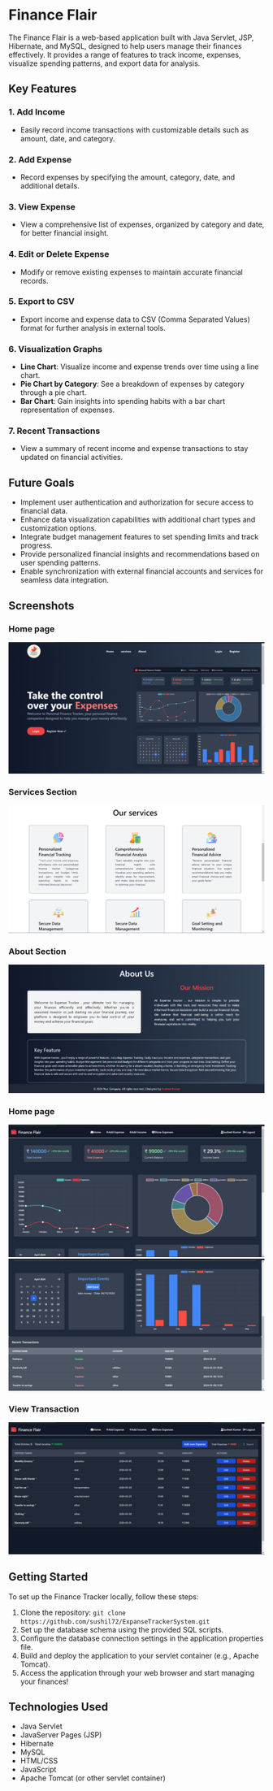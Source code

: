 # Finance Flair 

The Finance Flair is a web-based application built with Java Servlet, JSP, Hibernate, and MySQL, designed to help users manage their finances effectively. It provides a range of features to track income, expenses, visualize spending patterns, and export data for analysis.

## Key Features

### 1. Add Income
- Easily record income transactions with customizable details such as amount, date, and category.

### 2. Add Expense
- Record expenses by specifying the amount, category, date, and additional details.

### 3. View Expense
- View a comprehensive list of expenses, organized by category and date, for better financial insight.

### 4. Edit or Delete Expense
- Modify or remove existing expenses to maintain accurate financial records.

### 5. Export to CSV
- Export income and expense data to CSV (Comma Separated Values) format for further analysis in external tools.

### 6. Visualization Graphs
- **Line Chart**: Visualize income and expense trends over time using a line chart.
- **Pie Chart by Category**: See a breakdown of expenses by category through a pie chart.
- **Bar Chart**: Gain insights into spending habits with a bar chart representation of expenses.

### 7. Recent Transactions
- View a summary of recent income and expense transactions to stay updated on financial activities.
## Future Goals

- Implement user authentication and authorization for secure access to financial data.
- Enhance data visualization capabilities with additional chart types and customization options.
- Integrate budget management features to set spending limits and track progress.
- Provide personalized financial insights and recommendations based on user spending patterns.
- Enable synchronization with external financial accounts and services for seamless data integration.
## Screenshots
### Home page 
![Screenshot 1](/Screenshots/Screenshot1.png)
### Services Section
![Screenshot 2](/Screenshots/Screenshot2.png)
### About Section
![Screenshot 3](/Screenshots/Screenshot3.png)

### Home page
![Screenshot 3](/Screenshots/Screenshot4.png)
![Screenshot 3](/Screenshots/Screenshot5.png)

### View Transaction
![Screenshot 3](/Screenshots/Screenshot6.png)

## Getting Started

To set up the Finance Tracker locally, follow these steps:
1. Clone the repository: `git clone https://github.com/sushil72/ExpanseTrackerSystem.git`
2. Set up the database schema using the provided SQL scripts.
3. Configure the database connection settings in the application properties file.
4. Build and deploy the application to your servlet container (e.g., Apache Tomcat).
5. Access the application through your web browser and start managing your finances!

## Technologies Used
- Java Servlet
- JavaServer Pages (JSP)
- Hibernate
- MySQL
- HTML/CSS
- JavaScript
- Apache Tomcat (or other servlet container)
